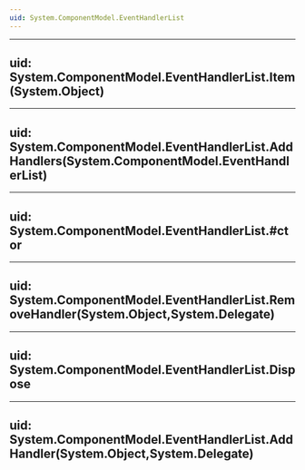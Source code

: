 ```yaml
---
uid: System.ComponentModel.EventHandlerList
---
```


---
uid: System.ComponentModel.EventHandlerList.Item(System.Object)
---

---
uid: System.ComponentModel.EventHandlerList.AddHandlers(System.ComponentModel.EventHandlerList)
---

---
uid: System.ComponentModel.EventHandlerList.#ctor
---

---
uid: System.ComponentModel.EventHandlerList.RemoveHandler(System.Object,System.Delegate)
---

---
uid: System.ComponentModel.EventHandlerList.Dispose
---

---
uid: System.ComponentModel.EventHandlerList.AddHandler(System.Object,System.Delegate)
---
